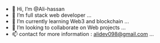 - 👋 Hi, I’m @Ali-hassan
- 👀 I’m full stack web developer ...
- 🌱 I’m currently learning Web3 and blockchain ...
- 💞️ I’m looking to collaborate on Web projects ...
- 📫 contact for more information : alidev098@gmail.com ...

<!---
Ali-dev01/Ali-dev01 is a ✨ special ✨ repository because its `README.md` (this file) appears on your GitHub profile.
You can click the Preview link to take a look at your changes.
--->
